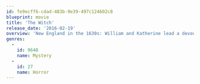 ```yaml
---
id: fe9ecff6-cdad-483b-9e39-497c124602c8
blueprint: movie
title: 'The Witch'
release_date: '2016-02-19'
overview: 'New England in the 1630s: William and Katherine lead a devout Christian life with five children, homesteading on the edge of an impassable wilderness. When their newborn son vanishes and crops fail, the family turns on one another. Beyond their worst fears, a supernatural evil lurks in the nearby wood.'
genres:
  -
    id: 9648
    name: Mystery
  -
    id: 27
    name: Horror
---
```

